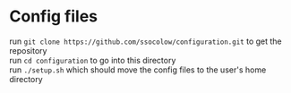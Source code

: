 # Config files

run `git clone https://github.com/ssocolow/configuration.git` to get the repository  
run `cd configuration` to go into this directory  
run `./setup.sh` which should move the config files to the user's home directory  
